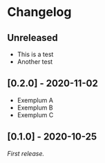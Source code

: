 # Changelog

## Unreleased
- This is a test
- Another test

## [0.2.0] - 2020-11-02
- Exemplum A
- Exemplum B
- Exemplum C

## [0.1.0] - 2020-10-25
_First release._